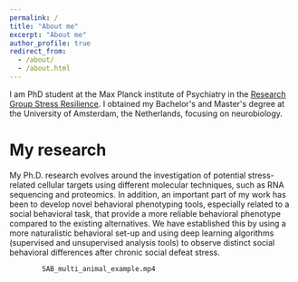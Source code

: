 ```yaml
---
permalink: /
title: "About me"
excerpt: "About me"
author_profile: true
redirect_from: 
  - /about/
  - /about.html
---
```


I am PhD student at the Max Planck institute of Psychiatry in the [Research Group Stress Resilience](https://www.psych.mpg.de/schmidtlab). I obtained my Bachelor's and Master's degree at the University of Amsterdam, the Netherlands, focusing on neurobiology. 

My research
======
My Ph.D. research evolves around the investigation of potential stress-related cellular targets using different molecular techniques, such as RNA sequencing and proteomics. In addition, an important part of my work has been to develop novel behavioral phenotyping tools, especially related to a social behavioral task, that provide a more reliable behavioral phenotype compared to the existing alternatives. We have established this by using a more naturalistic behavioral set-up and using deep learning algorithms (supervised and unsupervised analysis tools) to observe distinct social behavioral differences after chronic social defeat stress.




            SAB_multi_animal_example.mp4
          
